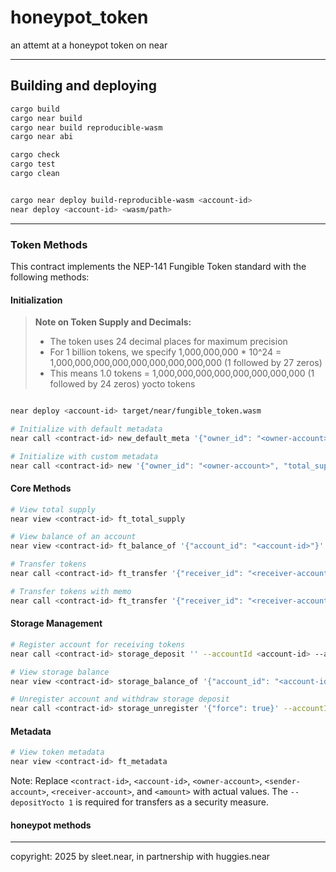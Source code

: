# honeypot_token
an attemt at a honeypot token on near


---

## Building and deploying

```bash
cargo build
cargo near build
cargo near build reproducible-wasm
cargo near abi

cargo check
cargo test
cargo clean


cargo near deploy build-reproducible-wasm <account-id>
near deploy <account-id> <wasm/path>

```


---


### Token Methods

This contract implements the NEP-141 Fungible Token standard with the following methods:

#### Initialization

> **Note on Token Supply and Decimals:**
> - The token uses 24 decimal places for maximum precision
> - For 1 billion tokens, we specify 1,000,000,000 * 10^24 = 1,000,000,000,000,000,000,000,000,000 (1 followed by 27 zeros)
> - This means 1.0 tokens = 1,000,000,000,000,000,000,000,000 (1 followed by 24 zeros) yocto tokens

```bash

near deploy <account-id> target/near/fungible_token.wasm

# Initialize with default metadata
near call <contract-id> new_default_meta '{"owner_id": "<owner-account>", "total_supply": "1000000000000000000000000000000"}' --accountId <owner-account>

# Initialize with custom metadata
near call <contract-id> new '{"owner_id": "<owner-account>", "total_supply": "1000000000000000000000000000000", "metadata": {"spec": "ft-1.0.0", "name": "My Token", "symbol": "TOKEN", "icon": "data:image/svg+xml;base64,PHN2ZyBpZD0iU1VORlVOX1JPVU5EX0lDT04iIHZpZXdCb3g9IjAgMCAxMDgwIDEwODAiIHByZXNlcnZlQXNwZWN0UmF0aW89InhNaWRZTWlkIG1lZXQiIHhtbG5zPSJodHRwOi8vd3d3LnczLm9yZy8yMDAwL3N2ZyI+CiAgPHJlY3Qgd2lkdGg9IjEwODAiIGhlaWdodD0iMTA4MCIgZmlsbD0iI0IzOTU3MCIvPgogIDxjaXJjbGUgY3g9IjU0MCIgY3k9IjU0MCIgcj0iMzAwIiBmaWxsPSIjMzgyQzFGIiAvPgo8L3N2Zz4=", "decimals": 24}}' --accountId <owner-account>
```

#### Core Methods

```bash
# View total supply
near view <contract-id> ft_total_supply

# View balance of an account
near view <contract-id> ft_balance_of '{"account_id": "<account-id>"}'  

# Transfer tokens
near call <contract-id> ft_transfer '{"receiver_id": "<receiver-account>", "amount": "<amount>"}' --accountId <sender-account>

# Transfer tokens with memo
near call <contract-id> ft_transfer '{"receiver_id": "<receiver-account>", "amount": "<amount>", "memo": "<memo>"}' --accountId <sender-account>
```

#### Storage Management

```bash
# Register account for receiving tokens
near call <contract-id> storage_deposit '' --accountId <account-id> --amount 0.00125

# View storage balance
near view <contract-id> storage_balance_of '{"account_id": "<account-id>"}'  

# Unregister account and withdraw storage deposit
near call <contract-id> storage_unregister '{"force": true}' --accountId <account-id>
```

#### Metadata

```bash
# View token metadata
near view <contract-id> ft_metadata
```

Note: Replace `<contract-id>`, `<account-id>`, `<owner-account>`, `<sender-account>`, `<receiver-account>`, and `<amount>` with actual values. The `--depositYocto 1` is required for transfers as a security measure.






#### honeypot methods





---

copyright: 2025 by sleet.near, in partnership with huggies.near

